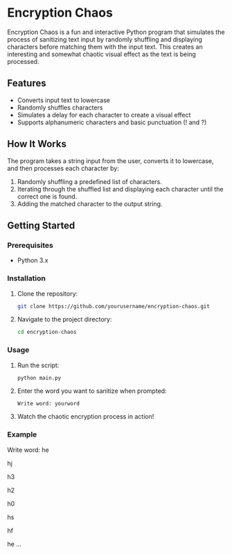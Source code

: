 # Encryption Chaos

Encryption Chaos is a fun and interactive Python program that simulates the process of sanitizing text input by randomly shuffling and displaying characters before matching them with the input text. This creates an interesting and somewhat chaotic visual effect as the text is being processed.

## Features

- Converts input text to lowercase
- Randomly shuffles characters
- Simulates a delay for each character to create a visual effect
- Supports alphanumeric characters and basic punctuation (! and ?)

## How It Works

The program takes a string input from the user, converts it to lowercase, and then processes each character by:
1. Randomly shuffling a predefined list of characters.
2. Iterating through the shuffled list and displaying each character until the correct one is found.
3. Adding the matched character to the output string.

## Getting Started

### Prerequisites

- Python 3.x

### Installation

1. Clone the repository:
    ```sh
    git clone https://github.com/yourusername/encryption-chaos.git
    ```
2. Navigate to the project directory:
    ```sh
    cd encryption-chaos
    ```

### Usage

1. Run the script:
    ```sh
    python main.py
    ```
2. Enter the word you want to sanitize when prompted:
    ```
    Write word: yourword
    ```
3. Watch the chaotic encryption process in action!

### Example

Write word: he

hj

h3

h2

h0

hs

hf

he
...        
